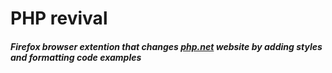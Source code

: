 # PHP revival
##### Firefox browser extention that changes [php.net](https://php.net) website by adding styles and formatting code examples
